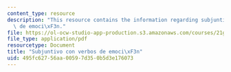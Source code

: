 ```yaml
---
content_type: resource
description: "This resource contains the information regarding subjuntivo con verbos\
  \ de emoci\xF3n."
file: https://ol-ocw-studio-app-production.s3.amazonaws.com/courses/21g-702-spanish-ii-spring-2004/495fc62756aa00597d350b5d3e176073_MIT21G_702S04_30subj.pdf
file_type: application/pdf
resourcetype: Document
title: "Subjuntivo con verbos de emoci\xF3n"
uid: 495fc627-56aa-0059-7d35-0b5d3e176073
---
```

